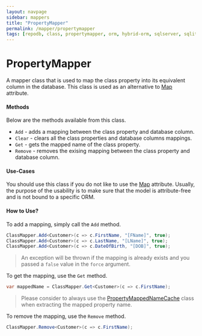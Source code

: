 ```yaml
---
layout: navpage
sidebar: mappers
title: "PropertyMapper"
permalink: /mapper/propertymapper
tags: [repodb, class, propertymapper, orm, hybrid-orm, sqlserver, sqlite, mysql, postgresql]
---
```


# PropertyMapper

A mapper class that is used to map the class property into its equivalent column in the database. This class is used as an alternative to [Map](/attribute/map) attribute.

#### Methods

Below are the methods available from this class.

- `Add` - adds a mapping between the class property and database column.
- `Clear` - clears all the class properties and database columns mappings.
- `Get` - gets the mapped name of the class property.
- `Remove` - removes the exising mapping between the class property and database column.

#### Use-Cases

You should use this class if you do not like to use the [Map](/attribute/map) attribute. Usually, the purpose of the usability is to make sure that the model is attribute-free and is not bound to a specific ORM.

#### How to Use?

To add a mapping, simply call the `Add` method.

```csharp
ClassMapper.Add<Customer>(c => c.FirstName, "[FName]", true);
ClassMapper.Add<Customer>(c => c.LastName, "[LName]", true);
ClassMapper.Add<Customer>(c => c.DateOfBirth, "[DOB]", true);
```

> An exception will be thrown if the mapping is already exists and you passed a `false` value in the `force` argument.

To get the mapping, use the `Get` method.

```csharp
var mappedName = ClassMapper.Get<Customer>(c => c.FirstName);
```

> Please consider to always use the [PropertyMappedNameCache](/cacher/classmappednamecache) class when extracting the mapped property name.

To remove the mapping, use the `Remove` method.

```csharp
ClassMapper.Remove<Customer>(c => c.FirstName);
```